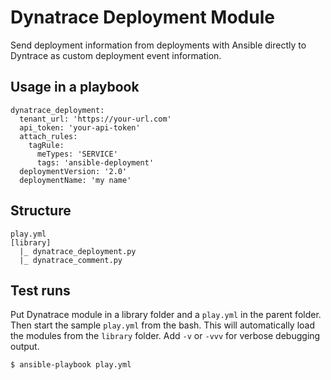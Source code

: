 # Dynatrace Deployment Module

Send deployment information from deployments with Ansible directly to Dyntrace as custom deployment event information.


## Usage in a playbook

```
dynatrace_deployment:
  tenant_url: 'https://your-url.com'
  api_token: 'your-api-token'
  attach_rules:
    tagRule: 
      meTypes: 'SERVICE'
      tags: 'ansible-deployment'
  deploymentVersion: '2.0'
  deploymentName: 'my name'
```

## Structure

```
play.yml
[library]
  |_ dynatrace_deployment.py
  |_ dynatrace_comment.py
```

## Test runs

Put Dynatrace module in a library folder and a ```play.yml``` in the parent folder.
Then start the sample ```play.yml``` from the bash. This will automatically load the modules from the ```library``` folder.
Add ```-v``` or ```-vvv``` for verbose debugging output.

```
$ ansible-playbook play.yml
```



